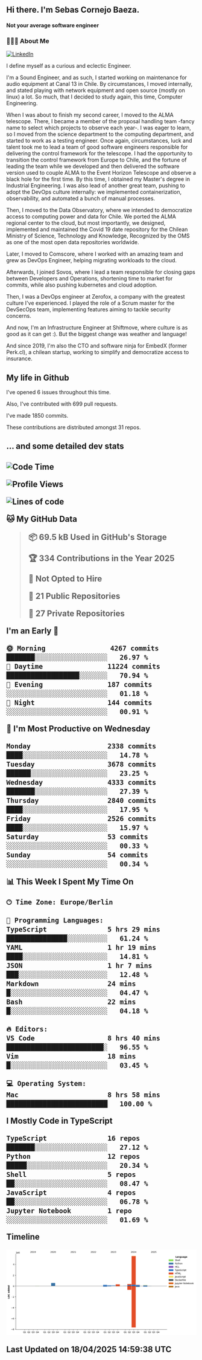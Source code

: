 <h2> Hi there.  I'm Sebas Cornejo Baeza.</h2>
<h4> Not your average software engineer</h4>
<h3> 👨🏻‍💻 About Me </h3>
<a href="http://linkedin.com/in/sebastian-cornejo-baeza/"><img alt="LinkedIn" src="https://img.shields.io/badge/Sebas%20Cornejo%20-informational?style=appveyor&logo=linkedin"></a>


I define myself as a curious and eclectic Engineer.

I'm a Sound Engineer, and as such, I started working on maintenance for audio equipment at Canal 13 in Chile.
By circumstances, I moved internally, and stated playing with network equipment and open source (mostly on linux) 
a lot. So much, that I decided to study again, this time, Computer Engineering.

When I was about to finish my second career, I moved to the ALMA telescope. There, I became a member of the proposal handling team
-fancy name to select which projects to observe each year-. 
I was eager to learn, so I moved from the science department to the computing department, and started to work as 
a testing engineer. Once again, circumstances, luck and talent took me to lead a team of good software engineers 
responsible for delivering the control framework for the telescope. I had the opportunity to transition the control framework from
Europe to Chile, and the fortune of leading the team while we developed and then delivered the software
version used to couple ALMA to the Event Horizon Telescope and observe a black hole for the first time.
By this time, I obtained my Master's degree in Industrial Engineering.
I was also lead of another great team, pushing to adopt the DevOps culture internally: we implemented containerization, observability, and automated a bunch of manual processes.

Then, I moved to the Data Observatory, where we intended to democratize access to computing power
and data for Chile. We ported the ALMA regional center to the cloud, but most importantly, we designed, implemented
and maintained the Covid 19 date repository for the Chilean Ministry of Science, Technology and Knowledge, Recognized by the OMS as one of the most open
data repositories worldwide.

Later, I moved to Comscore, where I worked with an amazing team and grew as DevOps Engineer, helping migrating workloads to the cloud.

Afterwards, I joined Sovos, where I lead a team responsible for closing gaps between Developers and Operations, shortening time to market for commits, while
also pushing kubernetes and cloud adoption.

Then, I was a DevOps engineer at Zerofox, a company with the greatest culture I've experienced. I played the role of a Scrum master for the DevSecOps team,
implementing features aiming to tackle security concerns.

And now, I'm an Infrastructure Engineer at Shiftmove, where culture is as good as it can get :). But the biggest change was weather and language!
 
And since 2019, I'm also the CTO and software ninja for EmbedX (former Perk.cl), a chilean startup, working to simplify and democratize access to insurance.

<h2> My life in Github </h2>

I've opened 6 issues throughout this time.

Also, I've contributed with 699 pull requests.

I've made 1850 commits.

These contributions are distributed amongst 31 repos.

<h2>... and some detailed dev stats<h2>

<!--START_SECTION:waka-->
![Code Time](http://img.shields.io/badge/Code%20Time-1%2C094%20hrs%2017%20mins-blue)

![Profile Views](http://img.shields.io/badge/Profile%20Views-0-blue)

![Lines of code](https://img.shields.io/badge/From%20Hello%20World%20I%27ve%20Written-7.4%20million%20lines%20of%20code-blue)

**🐱 My GitHub Data** 

> 📦 69.5 kB Used in GitHub's Storage 
 > 
> 🏆 334 Contributions in the Year 2025
 > 
> 🚫 Not Opted to Hire
 > 
> 📜 21 Public Repositories 
 > 
> 🔑 27 Private Repositories 
 > 
**I'm an Early 🐤** 

```text
🌞 Morning                4267 commits        ███████░░░░░░░░░░░░░░░░░░   26.97 % 
🌆 Daytime                11224 commits       ██████████████████░░░░░░░   70.94 % 
🌃 Evening                187 commits         ░░░░░░░░░░░░░░░░░░░░░░░░░   01.18 % 
🌙 Night                  144 commits         ░░░░░░░░░░░░░░░░░░░░░░░░░   00.91 % 
```
📅 **I'm Most Productive on Wednesday** 

```text
Monday                   2338 commits        ████░░░░░░░░░░░░░░░░░░░░░   14.78 % 
Tuesday                  3678 commits        ██████░░░░░░░░░░░░░░░░░░░   23.25 % 
Wednesday                4333 commits        ███████░░░░░░░░░░░░░░░░░░   27.39 % 
Thursday                 2840 commits        ████░░░░░░░░░░░░░░░░░░░░░   17.95 % 
Friday                   2526 commits        ████░░░░░░░░░░░░░░░░░░░░░   15.97 % 
Saturday                 53 commits          ░░░░░░░░░░░░░░░░░░░░░░░░░   00.33 % 
Sunday                   54 commits          ░░░░░░░░░░░░░░░░░░░░░░░░░   00.34 % 
```


📊 **This Week I Spent My Time On** 

```text
🕑︎ Time Zone: Europe/Berlin

💬 Programming Languages: 
TypeScript               5 hrs 29 mins       ███████████████░░░░░░░░░░   61.24 % 
YAML                     1 hr 19 mins        ████░░░░░░░░░░░░░░░░░░░░░   14.81 % 
JSON                     1 hr 7 mins         ███░░░░░░░░░░░░░░░░░░░░░░   12.48 % 
Markdown                 24 mins             █░░░░░░░░░░░░░░░░░░░░░░░░   04.47 % 
Bash                     22 mins             █░░░░░░░░░░░░░░░░░░░░░░░░   04.18 % 

🔥 Editors: 
VS Code                  8 hrs 40 mins       ████████████████████████░   96.55 % 
Vim                      18 mins             █░░░░░░░░░░░░░░░░░░░░░░░░   03.45 % 

💻 Operating System: 
Mac                      8 hrs 58 mins       █████████████████████████   100.00 % 
```

**I Mostly Code in TypeScript** 

```text
TypeScript               16 repos            ███████░░░░░░░░░░░░░░░░░░   27.12 % 
Python                   12 repos            █████░░░░░░░░░░░░░░░░░░░░   20.34 % 
Shell                    5 repos             ██░░░░░░░░░░░░░░░░░░░░░░░   08.47 % 
JavaScript               4 repos             ██░░░░░░░░░░░░░░░░░░░░░░░   06.78 % 
Jupyter Notebook         1 repo              ░░░░░░░░░░░░░░░░░░░░░░░░░   01.69 % 
```



**Timeline**

![Lines of Code chart](https://raw.githubusercontent.com/scornejob/scornejob/master/assets/bar_graph.png)


 Last Updated on 18/04/2025 14:59:38 UTC
<!--END_SECTION:waka-->
